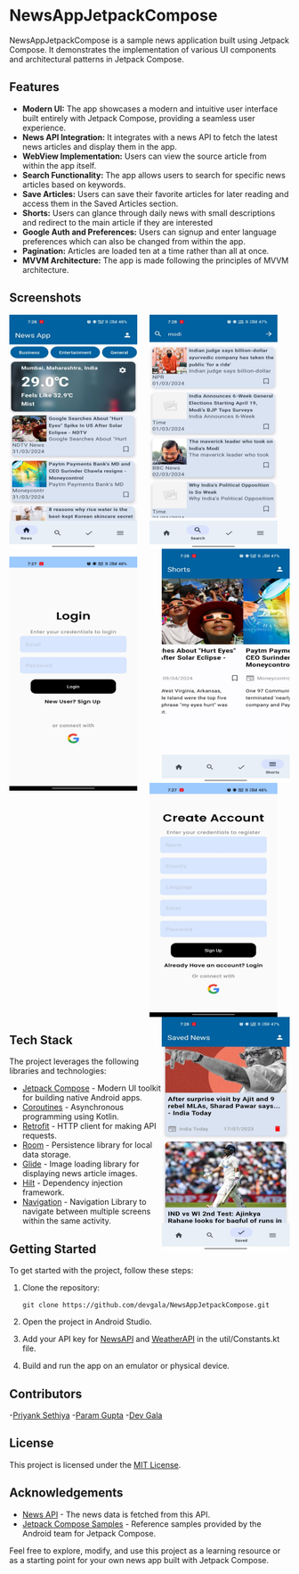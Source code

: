 # NewsAppJetpackCompose
NewsAppJetpackCompose is a sample news application built using Jetpack Compose. It demonstrates the implementation of various UI components and architectural patterns in Jetpack Compose.

## Features

- **Modern UI:** The app showcases a modern and intuitive user interface built entirely with Jetpack Compose, providing a seamless user experience.
- **News API Integration:** It integrates with a news API to fetch the latest news articles and display them in the app.
- **WebView Implementation:** Users can view the source article from within the app itself.
- **Search Functionality:** The app allows users to search for specific news articles based on keywords.
- **Save Articles:** Users can save their favorite articles for later reading and access them in the Saved Articles section.
- **Shorts:** Users can glance through daily news with small descriptions and redirect to the main article if they are interested
- **Google Auth and Preferences:** Users can signup and enter language preferences which can also be changed from within the app.
- **Pagination:** Articles are loaded ten at a time rather than all at once.
- **MVVM Architecture:** The app is made following the principles of MVVM architecture.

## Screenshots


<p align="center">
  <img src="https://github.com/devgala/NewsAppJetpackCompose/blob/main/home.jpeg" width="230" height="420" align="left">
  <img src="https://github.com/devgala/NewsAppJetpackCompose/blob/main/search.jpeg" width="230" height="420" align="center"> 
  <img src="https://github.com/devgala/NewsAppJetpackCompose/blob/main/shorts.jpeg" width="230" height="420" align="right">
</p>

<p align="center">
  <img src="https://github.com/devgala/NewsAppJetpackCompose/blob/main/login.jpeg" width="230" height="420" align="left">
  <img src="https://github.com/devgala/NewsAppJetpackCompose/blob/main/signup.jpeg" width="230" height="420" align="center"> 
  <img src="https://github.com/devgala/NewsAppJetpackCompose/blob/main/saved.jpeg" width="230" height="420" align="right">
</p>


## Tech Stack

The project leverages the following libraries and technologies:

- [Jetpack Compose](https://developer.android.com/jetpack/compose) - Modern UI toolkit for building native Android apps.
- [Coroutines](https://developer.android.com/kotlin/coroutines) - Asynchronous programming using Kotlin.
- [Retrofit](https://square.github.io/retrofit/) - HTTP client for making API requests.
- [Room](https://developer.android.com/jetpack/androidx/releases/room) - Persistence library for local data storage.
- [Glide](https://github.com/bumptech/glide) - Image loading library for displaying news article images.
- [Hilt](https://dagger.dev/hilt/gradle-setup) - Dependency injection framework.
- [Navigation](https://developer.android.com/jetpack/compose/navigation) - Navigation Library to navigate between multiple screens within the same activity.


## Getting Started

To get started with the project, follow these steps:

1. Clone the repository:

   ```
   git clone https://github.com/devgala/NewsAppJetpackCompose.git
   ```

2. Open the project in Android Studio.
   
3. Add your API key for [NewsAPI](https://newsapi.org/) and [WeatherAPI](https://www.weatherapi.com/) in the util/Constants.kt file.  

4. Build and run the app on an emulator or physical device.

## Contributors
-[Priyank Sethiya](https://github.com/Priyank-Shethia3)
-[Param Gupta](https://github.com/Param-GG)
-[Dev Gala](https://github.com/devgala)

## License

This project is licensed under the [MIT License](LICENSE).

## Acknowledgements

- [News API](https://newsapi.org/) - The news data is fetched from this API.
- [Jetpack Compose Samples](https://github.com/android/compose-samples) - Reference samples provided by the Android team for Jetpack Compose.

Feel free to explore, modify, and use this project as a learning resource or as a starting point for your own news app built with Jetpack Compose.

